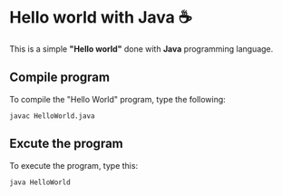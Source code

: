 # Hello world with Java :coffee:

This is a simple **"Hello world"** done with **Java** programming language.

## Compile program

To compile the "Hello World" program, type the following:

```console
javac HelloWorld.java
```

## Excute the program

To execute the program, type this:

```console
java HelloWorld
```

